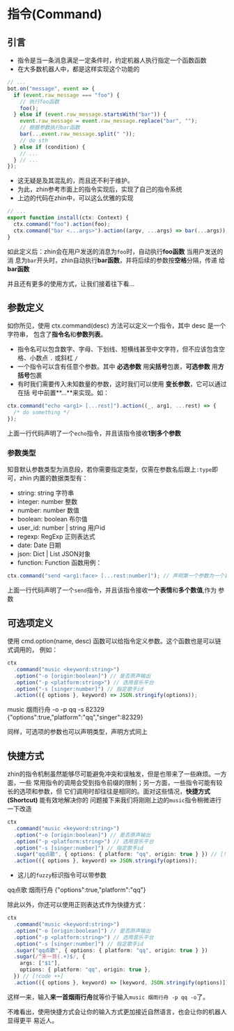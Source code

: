 # 指令(Command)

## 引言

- 指令是当一条消息满足一定条件时，约定机器人执行指定一个函数函数
- 在大多数机器人中，都是这样实现这个功能的

```js
// ...
bot.on("message", event => {
  if (event.raw_message === "foo") {
    // 执行foo函数
    foo();
  } else if (event.raw_message.startsWith("bar")) {
    event.raw_message = event.raw_message.replace("bar", "");
    // 根据参数执行bar函数
    bar(...event.raw_message.split(" "));
    // do sth
  } else if (condition) {
    // ...
  } // ...
});
```

- 这无疑是及其混乱的，而且还不利于维护。
- 为此，zhin参考市面上的指令实现后，实现了自己的指令系统
- 上边的代码在zhin中，可以这么优雅的实现

```ts [src/index.ts]
// ...
export function install(ctx: Context) {
  ctx.command("foo").action(foo);
  ctx.command("bar <...args>").action((argv, ...args) => bar(...args));
}
```

如此定义后：zhin会在用户发送的消息为`foo`时，自动执行**foo函数** 当用户发送的消
息为`bar`开头时，zhin自动执行**bar函数**，并将后续的参数按**空格**分隔，传递
给**bar函数**

并且还有更多的使用方式，让我们接着往下看...

## 参数定义

如你所见，使用 ctx.command(desc) 方法可以定义一个指令，其中 desc 是一个字符串，
包含了**指令名**和**参数列表**。

- 指令名可以包含数字、字母、下划线、短横线甚至中文字符，但不应该包含空格、小数点
  `.` 或斜杠 `/`
- 一个指令可以含有任意个参数。其中 **必选参数** 用**尖括号**包裹，**可选参数**
  用**方括号**包裹
- 有时我们需要传入未知数量的参数，这时我们可以使用 **变长参数**，它可以通过在括
  号中前置**...**来实现。如：

```ts
ctx.command("echo <arg1> [...rest]").action((_, arg1, ...rest) => {
  /* do something */
});
```

上面一行代码声明了一个`echo`指令，并且该指令接收**1到多个参数**

### 参数类型

知音默认参数类型为消息段，若你需要指定类型，仅需在参数名后跟上`:type`即可，zhin
内置的数据类型有：

- string: string 字符串
- integer: number 整数
- number: number 数值
- boolean: boolean 布尔值
- user_id: number | string 用户id
- regexp: RegExp 正则表达式
- date: Date 日期
- json: Dict | List JSON对象
- function: Function 函数用例：

```ts
ctx.command("send <arg1:face> [...rest:number]"); // 声明第一个参数为一个表情，剩下的参数均为数值
```

上面一行代码声明了一个`send`指令，并且该指令接收**一个表情**和**多个数值**,作为
参数

## 可选项定义

使用 cmd.option(name, desc) 函数可以给指令定义参数。这个函数也是可以链式调用的，
例如：

```ts
ctx
  .command("music <keyword:string>")
  .option("-o [origin:boolean]") // 是否原声输出
  .option("-p <platform:string>") // 选用音乐平台
  .option("-s [singer:number]") // 指定歌手id
  .action(({ options }, keyword) => JSON.stringify(options));
```

<ChatHistory>
  <ChatMsg id="1659488338">music 烟雨行舟 -o -p qq -s 82329</ChatMsg>
  <ChatMsg id="1689919782">{"options":true,"platform":"qq","singer":82329}</ChatMsg>
</ChatHistory>

同样，可选项的参数也可以声明类型，声明方式同上

## 快捷方式

zhin的指令机制虽然能够尽可能避免冲突和误触发，但是也带来了一些麻烦。一方面，一些
常用指令的调用会受到指令前缀的限制；另一方面，一些指令可能有较长的选项和参数，但
它们调用时却往往是相同的。面对这些情况，**快捷方式 (Shortcut)** 能有效地解决你的
问题接下来我们将刚刚上边的`music`指令稍微进行一下改造

```ts
ctx
  .command("music <keyword:string>")
  .option("-o [origin:boolean]") // 是否原声输出
  .option("-p <platform:string>") // 选用音乐平台
  .option("-s [singer:number]") // 指定歌手id
  .sugar("qq点歌", { options: { platform: "qq", origin: true } }) // [!code ++]
  .action(({ options }, keyword) => JSON.stringify(options));
```

- 这儿的`fuzzy`标识指令可以带参数

<ChatHistory>
  <ChatMsg id="1659488338">qq点歌 烟雨行舟</ChatMsg>
  <ChatMsg id="1689919782">{"options":true,"platform":"qq"}</ChatMsg>
</ChatHistory>

除此以外，你还可以使用正则表达式作为快捷方式：

```ts
ctx
  .command("music <keyword:string>")
  .option("-o [origin:boolean]") // 是否原声输出
  .option("-p <platform:string>") // 选用音乐平台
  .option("-s [singer:number]") // 指定歌手id
  .sugar("qq点歌", { options: { platform: "qq", origin: true } })
  .sugar(/^来一首(.+)$/, {
    args: ["$1"],
    options: { platform: "qq", origin: true },
  }) // [!code ++]
  .action(({ options }, keyword) => [keyword, JSON.stringify(options)]);
```

这样一来，输入**来一首烟雨行舟**就等价于输入`music 烟雨行舟 -p qq -o`了。

不难看出，使用快捷方式会让你的输入方式更加接近自然语言，也会让你的机器人显得更平
易近人。

